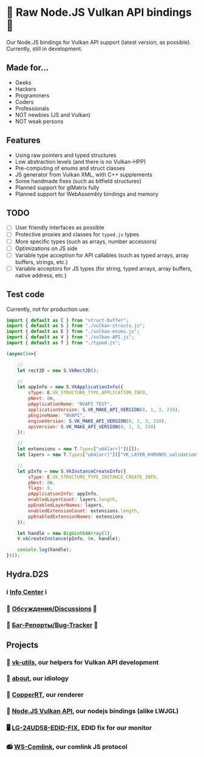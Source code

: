 # 🍵 Raw Node.JS Vulkan API bindings 🍵

Our Node.JS bindings for Vulkan API support (latest version, as possible). Currently, still in development. 

## Made for...

- Geeks
- Hackers
- Programmers
- Coders
- Professionals
- NOT newbies (JS and Vulkan)
- NOT weak persons

## Features

- Using raw pointers and typed structures
- Low abstraction levels (and there is no Vulkan-HPP)
- Pre-computing of enums and struct classes
- JS generator from Vulkan XML, with C++ supplements
- Some handmade fixes (such as bitfield structures)
- Planned support for glMatrix fully
- Planned support for WebAssembly bindings and memory

## TODO

- [ ] User friendly interfaces as possible
- [ ] Protective proxies and classes for `typed.js` types
- [ ] More specific types (such as arrays, number accessors)
- [ ] Optimizations on JS side
- [ ] Variable type acception for API callables (such as typed arrays, array buffers, strings, etc.)
- [ ] Variable acceptors for JS types (for string, typed arrays, array buffers, native address, etc.)

## Test code

Currently, not for production use. 

```js
import { default as C } from "struct-buffer";
import { default as S } from "./vulkan-structs.js";
import { default as E } from "./vulkan-enums.js";
import { default as V } from "./vulkan-API.js";
import { default as T } from "./typed.js";

(async()=>{

    //
    let rect2D = new S.VkRect2D();

    //
    let appInfo = new S.VkApplicationInfo({
        sType: E.VK_STRUCTURE_TYPE_APPLICATION_INFO,
        pNext: 0n,
        pApplicationName: "NVAPI TEST",
        applicationVersion: S.VK_MAKE_API_VERSION(0, 1, 3, 234),
        pEngineName: "NVAPI",
        engineVersion: S.VK_MAKE_API_VERSION(0, 1, 3, 234),
        apiVersion: S.VK_MAKE_API_VERSION(0, 1, 3, 234)
    });

    //
    let extensions = new T.Types["u64[arr]"]([]);
    let layers = new T.Types["u64[arr]"](["VK_LAYER_KHRONOS_validation"]);

    //
    let pInfo = new S.VkInstanceCreateInfo({
        sType: E.VK_STRUCTURE_TYPE_INSTANCE_CREATE_INFO,
        pNext: 0n,
        flags: 0,
        pApplicationInfo: appInfo,
        enabledLayerCount: layers.length,
        ppEnabledLayerNames: layers,
        enabledExtensionCount: extensions.length,
        ppEnabledExtensionNames: extensions
    });

    let handle = new BigUint64Array(1);
    V.vkCreateInstance(pInfo, 0n, handle);

    console.log(handle);
})();
```

## Hydra.D2S

### ℹ️ [Info Center](https://github.com/hydra2s-info) ℹ️ 
### 💬 [Обсуждения/Discussions](https://github.com/hydra2s-info/about/discussions) 💬
### 🐞 [Баг-Репорты/Bug-Tracker](https://github.com/hydra2s-info/about/issues) 🐞

## Projects

### 📀 [vk-utils](https://github.com/hydra2s/vk-utils), our helpers for Vulkan API development 
### 🥀 [about](https://github.com/hydra2s-info/about), our idiology
### 🌋 [CopperRT](https://github.com/hydra2s/CopperRT), our renderer
### 🍵 [Node.JS Vulkan API](https://github.com/hydra2s/node-vulkan-api), our nodejs bindings (alike LWJGL)
### 🖥️ [LG-24UD58-EDID-FIX](https://github.com/hydra2s/LG-24UD58-EDID-FIX), EDID fix for our monitor
### 📻 [WS-Comlink](https://github.com/hydra2s/ws-comlink), our comlink JS protocol
